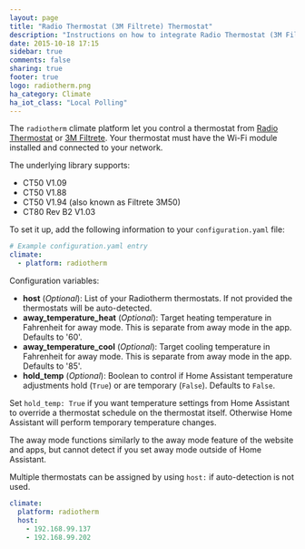 ```yaml
---
layout: page
title: "Radio Thermostat (3M Filtrete) Thermostat"
description: "Instructions on how to integrate Radio Thermostat (3M Filtrete) thermostats within Home Assistant."
date: 2015-10-18 17:15
sidebar: true
comments: false
sharing: true
footer: true
logo: radiotherm.png
ha_category: Climate
ha_iot_class: "Local Polling"
---
```



The `radiotherm` climate platform let you control a thermostat from [Radio Thermostat](http://www.radiothermostat.com/) or [3M Filtrete](http://www.radiothermostat.com/filtrete/products/). Your thermostat must have the Wi-Fi module installed and connected to your network.

The underlying library supports:

- CT50 V1.09
- CT50 V1.88
- CT50 V1.94 (also known as Filtrete 3M50)
- CT80 Rev B2 V1.03

To set it up, add the following information to your `configuration.yaml` file:

```yaml
# Example configuration.yaml entry
climate:
  - platform: radiotherm
```

Configuration variables:

- **host** (*Optional*): List of your Radiotherm thermostats. If not provided the thermostats will be auto-detected.
- **away_temperature_heat** (*Optional*): Target heating temperature in Fahrenheit for away mode. This is separate from away mode in the app. Defaults to '60'.
- **away_temperature_cool** (*Optional*): Target cooling temperature in Fahrenheit for away mode. This is separate from away mode in the app. Defaults to '85'.
- **hold_temp** (*Optional*): Boolean to control if Home Assistant temperature adjustments hold (`True`) or are temporary (`False`). Defaults to `False`.

Set `hold_temp: True` if you want temperature settings from Home Assistant to override a thermostat schedule on the thermostat itself. Otherwise Home Assistant will perform temporary temperature changes.

The away mode functions similarly to the away mode feature of the website and apps, but cannot detect if you set away mode outside of Home Assistant.

Multiple thermostats can be assigned by using `host:` if auto-detection is not used.

```yaml
climate:
  platform: radiotherm
  host:
    - 192.168.99.137
    - 192.168.99.202
```
